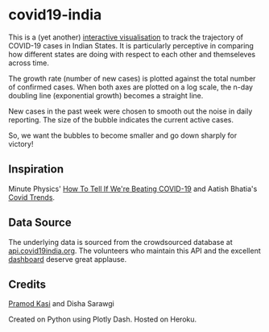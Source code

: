 # covid19-india

This is a (yet another) [interactive visualisation](https://covid19indiapd.herokuapp.com/) to track the trajectory of COVID-19 cases in Indian States. It is particularly perceptive in comparing how different states are doing with respect to each other and themseleves across time.

The growth rate (number of new cases) is plotted against the total number of confirmed cases. When both axes are plotted on a log scale, the n-day doubling line (exponential growth) becomes a straight line.

New cases in the past week were chosen to smooth out the noise in daily reporting. 
The size of the bubble indicates the current active cases. 

So, we want the bubbles to become smaller and go down sharply for victory!

## Inspiration
Minute Physics' [How To Tell If We're Beating COVID-19](https://youtu.be/54XLXg4fYsc) and Aatish Bhatia's [Covid Trends](https://aatishb.com/covidtrends/).

## Data Source
The underlying data is sourced from the crowdsourced database at [api.covid19india.org](https://api.covid19india.org/). The volunteers who maintain this API and the excellent [dashboard](https://www.covid19india.org/) deserve great applause.

## Credits
[Pramod Kasi](https://twitter.com/KasiPramod) and Disha Sarawgi

Created on Python using Plotly Dash. Hosted on Heroku.